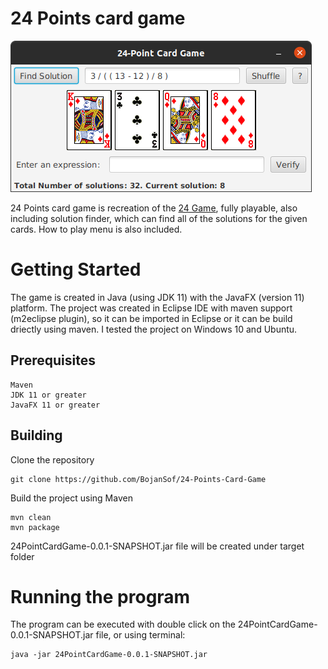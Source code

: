 # 24 Points card game

![24 Points card game](https://github.com/BojanSof/24-Points-Card-Game/blob/master/images/screenshot1.png "Screenshot of the game")

24 Points card game is recreation of the [24 Game](https://en.wikipedia.org/wiki/24_Game), fully playable, also including solution finder, which can find all of the solutions for the given cards. How to play menu is also included.
# Getting Started
The game is created in Java (using JDK 11) with the JavaFX (version 11) platform. The project was created in Eclipse IDE with maven support (m2eclipse plugin), so it can be imported in Eclipse or it can be build driectly using maven. I tested the project on Windows 10 and Ubuntu.
## Prerequisites
```
Maven
JDK 11 or greater
JavaFX 11 or greater
```
## Building
Clone the repository
```
git clone https://github.com/BojanSof/24-Points-Card-Game
```
Build the project using Maven
```
mvn clean
mvn package
```
24PointCardGame-0.0.1-SNAPSHOT.jar file will be created under target folder
# Running the program
The program can be executed with double click on the 24PointCardGame-0.0.1-SNAPSHOT.jar file, or using terminal:
```
java -jar 24PointCardGame-0.0.1-SNAPSHOT.jar
```
